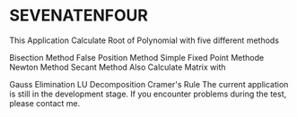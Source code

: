 # SEVENATENFOUR
This Application Calculate Root of Polynomial with five different methods

Bisection Method
False Position Method
Simple Fixed Point Methode
Newton Method
Secant Method
Also Calculate Matrix with

Gauss Elimination
LU Decomposition
Cramer's Rule
The current application is still in the development stage.
If you encounter problems during the test, please contact me.

